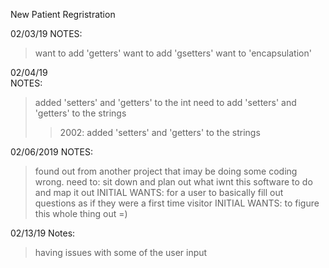 New Patient Regristration


02/03/19
NOTES:
> want to add 'getters'
> want to add 'gsetters'
> want to 'encapsulation'

02/04/19  
NOTES:
> added 'setters' and 'getters'  to the int
> need to add 'setters' and 'getters' to the strings
>>2002: added 'setters' and 'getters' to the strings


02/06/2019
NOTES:
> found out from another project that imay be doing some coding wrong.
> need to: sit down and plan out what iwnt this software to do and map it out
> INITIAL WANTS: for a user to basically fill out questions as if they were a first time visitor
> INITIAL WANTS: to figure this whole thing out =)

02/13/19
Notes:
> having issues  with some of the user input